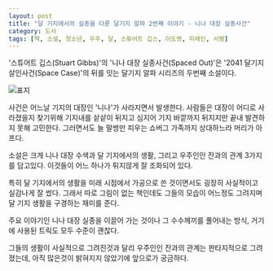 ```yaml
---
layout: post
title: "달 기지에서의 실종을 다룬 달기지 알파 2번째 이야기 - 니나 대장 실종사건"
category: 도서
tags: [책, 소설, 청소년, 우주, 달, 스튜어트 깁스, 이도영, 미래인, 서평]
---
```


'스튜어트 깁스(Stuart Gibbs)'의
'니나 대장 실종사건(Spaced Out)'은
'2041 달기지 살인사건(Space Case)'의 뒤를 잇는 달기지 알파 시리즈의 두번째 소설이다.

![표지](https://lh3.googleusercontent.com/Mfc4GXd1xO0it-dlUtMNLLkoYJJpO0GXmFdtxMGz1xq-vi0PEBDN4Iq5DDRnCMHU7FhwSpQh7pop1g=s480)

사건은 어느날 기지의 대장인 '니나'가 사라지면서 발생한다.
사람들은 대장이 어디로 사라졌을지 찾기위해
기지내를 샅샅이 뒤지고
심지어 기지 바깥까지 뒤지지만 끝내 발견하지 못해 고민한다.
그러면서도 늘 말썽만 피우는 쇼버그 가족까지 상대하느라 머리가 아프다.

소설은 크게 니나 대장 수색과 달 기지에서의 생활,
그리고 우주인인 잔과의 관계 3가지를 담고있다.
이것들이 어느 하나가 튀지않게 잘 조화되어 있다.

특히 달 기지에서의 생활을
미래 시점에서 가공으로 쓴 것이면서도
굉장히 사실적이고 실감나게 잘 썼다.
그래서 따로 그림이 없는 책인데도
그들의 모습이 어느정도 그려지며
달 기지 생활을 구경하는 재미를 준다.

주요 이야기인 니나 대장 실종을 이끌어 가는 것이나
그 수수께끼를 풀어내는 방식,
거기에 사용된 트릭도 모두 수준이 괜찮다.

그들의 생활이 사실적으로 그려진것과 달리
우주인인 잔과의 관계는 판타지적으로 그려졌는데,
아직 많은것이 밝혀지지 않았기에 앞으로가 궁금하다.
